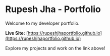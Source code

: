 # Rupesh Jha - Portfolio

Welcome to my developer portfolio.

**Live Site:** [https://rupeshjhaportfolio.github.io](https://rupeshjhaportfolio.github.io)

Explore my projects and work on the link above!